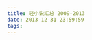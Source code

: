 ```yaml
---
title: 轻小说汇总 2009-2013
date: 2013-12-31 23:59:59
tags:
---
```


<script>location.href='http://it-ebooks.flygon.net'+location.pathname;</script>